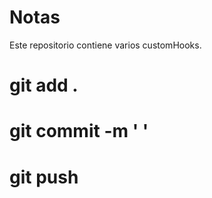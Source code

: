 # Notas

Este repositorio contiene varios customHooks.

# git add .

# git commit -m ' '

# git push

